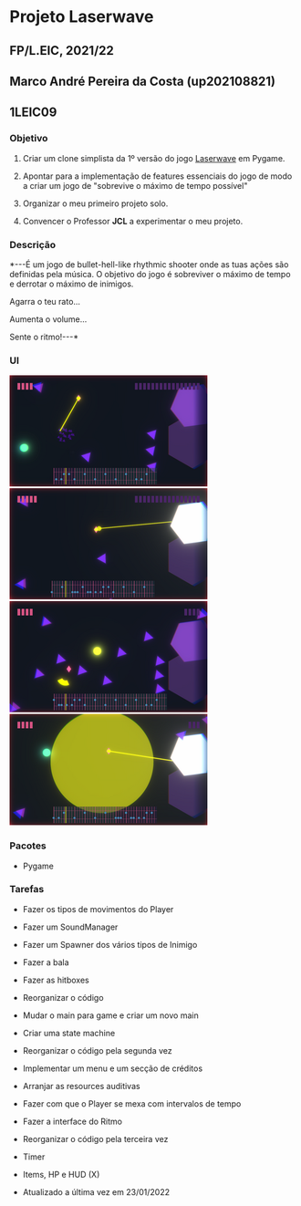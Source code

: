 # Projeto Laserwave
## FP/L.EIC, 2021/22
## Marco André Pereira da Costa (up202108821)
## 1LEIC09

### Objetivo

1. Criar um clone simplista da 1º versão do jogo [Laserwave](https://ambrits.itch.io/laserwave) em Pygame.

2. Apontar para a implementação de features essenciais do jogo de modo a criar um jogo de "sobrevive o máximo de tempo possível" 

3. Organizar o meu primeiro projeto solo.

4. Convencer o Professor __JCL__ a experimentar o meu projeto.


### Descrição

*---É um jogo de bullet-hell-like rhythmic shooter onde as tuas ações são definidas pela música. O objetivo do jogo é sobreviver o máximo de tempo e derrotar o máximo de inimigos.

Agarra o teu rato...

Aumenta o volume...

Sente o ritmo!---*

### UI

![UI1](screenshots/LaserwaveUI1.png)
![UI2](screenshots/LaserwaveUI2.png)
![UI3](screenshots/LaserwaveUI3.png)
![UI4](screenshots/LaserwaveUI4.png)


### Pacotes

- Pygame

### Tarefas

- Fazer os tipos de movimentos do Player
- Fazer um SoundManager
- Fazer um Spawner dos vários tipos de Inimigo
- Fazer a bala
- Fazer as hitboxes
- Reorganizar o código
- Mudar o main para game e criar um novo main
- Criar uma state machine
- Reorganizar o código pela segunda vez
- Implementar um menu e um secção de créditos
- Arranjar as resources auditivas
- Fazer com que o Player se mexa com intervalos de tempo
- Fazer a interface do Ritmo
- Reorganizar o código pela terceira vez
- Timer
- Items, HP e HUD (X)

- Atualizado a última vez em 23/01/2022
